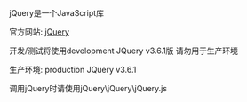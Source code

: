 jQuery是一个JavaScript库

官方网站: [jQuery](https://jquery.com/)

开发/测试将使用development JQuery v3.6.1版  请勿用于生产环境

生产环境: production JQuery v3.6.1

调用jQuery时请使用jQuery\jQuery\jQuery.js
